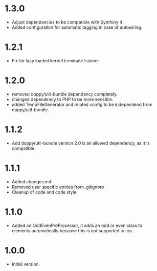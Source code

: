 # 1.3.0

* Adjust dependencies to be compatible with Symfony 4
* Added configuration for automatic tagging in case of autowiring.

# 1.2.1

* Fix for lazy loaded kernel.terminate listener

# 1.2.0

* removed doppy/util-bundle dependency completely.
* changed dependency to PHP to be more sensible.
* added TempFileGenerator and related config to be independend from doppy/util-bundle.

# 1.1.2

* Add doppy/util-bundle version 2.0 is an allowed dependency, as it is compatible.

# 1.1.1

* Added changes.md
* Removed user specific entries from .gitignore
* Cleanup of code and code style

# 1.1.0

* Added an OddEvenPreProcessor, it adds an odd or even class to elements automatically because this is not supported in css.

# 1.0.0

* Initial version.
